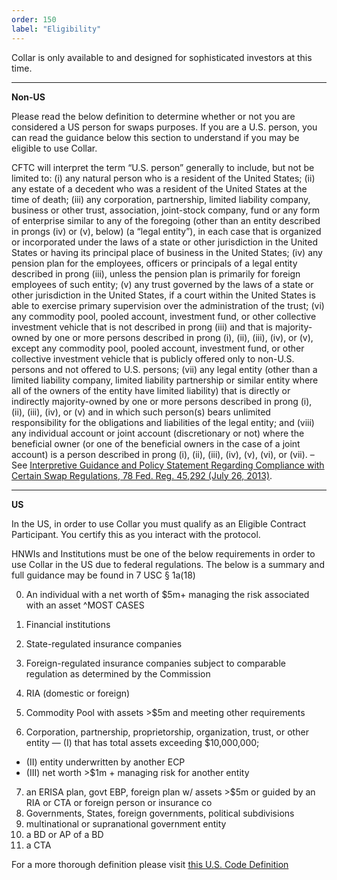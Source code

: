 ```yaml
---
order: 150
label: "Eligibility"
---
```


Collar is only available to and designed for sophisticated investors at this time.

---

**Non-US**

Please read the below definition to determine whether or not you are considered a US person for swaps purposes. If you are a U.S. person, you can read the guidance below this section to understand if you may be eligible to use Collar.

CFTC will interpret the term “U.S. person” generally to include, but not be limited to:
(i) any natural person who is a resident of the United States;
(ii) any estate of a decedent who was a resident of the United States at the time of death;
(iii) any corporation, partnership, limited liability company, business or other trust, association, joint-stock company, fund or any form of enterprise similar to any of the foregoing (other than an entity described in prongs (iv) or (v), below) (a “legal entity”), in each case that is organized or incorporated under the laws of a state or other jurisdiction in the United States or having its principal place of business in the United States;
(iv) any pension plan for the employees, officers or principals of a legal entity described in prong (iii), unless the pension plan is primarily for foreign employees of such entity;
(v) any trust governed by the laws of a state or other jurisdiction in the United States, if a court within the United States is able to exercise primary supervision over the administration of the trust;
(vi) any commodity pool, pooled account, investment fund, or other collective investment vehicle that is not described in prong (iii) and that is majority-owned by one or more persons described in prong (i), (ii), (iii), (iv), or (v), except any commodity pool, pooled account, investment fund, or other collective investment vehicle that is publicly offered only to non-U.S. persons and not offered to U.S. persons;
(vii) any legal entity (other than a limited liability company, limited liability partnership or similar entity where all of the owners of the entity have limited liability) that is directly or indirectly majority-owned by one or more persons described in prong (i), (ii), (iii), (iv), or (v) and in which such person(s) bears unlimited responsibility for the obligations and liabilities of the legal entity; and
(viii) any individual account or joint account (discretionary or not) where the beneficial owner (or one of the beneficial owners in the case of a joint account) is a person described in prong (i), (ii), (iii), (iv), (v), (vi), or (vii).
–
See [Interpretive Guidance and Policy Statement Regarding Compliance with Certain Swap Regulations, 78 Fed. Reg. 45,292 (July 26, 2013)](https://www.federalregister.gov/documents/2013/07/26/2013-17958/interpretive-guidance-and-policy-statement-regarding-compliance-with-certain-swap-regulations).

---

**US**

In the US, in order to use Collar you must qualify as an Eligible Contract Participant. You certify this as you interact with the protocol.

HNWIs and Institutions must be one of the below requirements in order to use Collar in the US due to federal regulations. The below is a summary and full guidance may be found in 7 USC § 1a(18)

0. An individual with a net worth of $5m+ managing the risk associated with an asset
   ^MOST CASES

1. Financial institutions
2. State-regulated insurance companies
3. Foreign-regulated insurance companies subject to comparable regulation as determined by the Commission
4. RIA (domestic or foreign)
5. Commodity Pool with assets >$5m and meeting other requirements
6. Corporation, partnership, proprietorship, organization, trust, or other entity
   — (I) that has total assets exceeding $10,000,000;

- (II) entity underwritten by another ECP
- (III) net worth >$1m + managing risk for another entity

7. an ERISA plan, govt EBP, foreign plan w/ assets >$5m or guided by an RIA or CTA or foreign person or insurance co
8. Governments, States, foreign governments, political subdivisions
9. multinational or supranational government entity
10. a BD or AP of a BD
11. a CTA

For a more thorough definition please visit [this U.S. Code Definition](https://www.law.cornell.edu/definitions/uscode.php?width=840&height=800&iframe=true&def_id=7-USC-1679330354-1954888350&term_occur=999)
